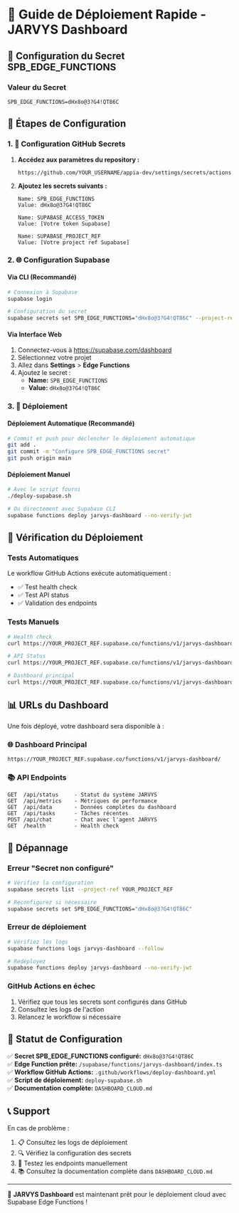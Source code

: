 # 🚀 Guide de Déploiement Rapide - JARVYS Dashboard

## 🔑 Configuration du Secret SPB_EDGE_FUNCTIONS

### Valeur du Secret
```
SPB_EDGE_FUNCTIONS=dHx8o@3?G4!QT86C
```

## 📝 Étapes de Configuration

### 1. 🐙 Configuration GitHub Secrets

1. **Accédez aux paramètres du repository :**
   ```
   https://github.com/YOUR_USERNAME/appia-dev/settings/secrets/actions
   ```

2. **Ajoutez les secrets suivants :**
   ```
   Name: SPB_EDGE_FUNCTIONS
   Value: dHx8o@3?G4!QT86C
   
   Name: SUPABASE_ACCESS_TOKEN
   Value: [Votre token Supabase]
   
   Name: SUPABASE_PROJECT_REF
   Value: [Votre project ref Supabase]
   ```

### 2. 🌐 Configuration Supabase

#### Via CLI (Recommandé)
```bash
# Connexion à Supabase
supabase login

# Configuration du secret
supabase secrets set SPB_EDGE_FUNCTIONS="dHx8o@3?G4!QT86C" --project-ref YOUR_PROJECT_REF
```

#### Via Interface Web
1. Connectez-vous à https://supabase.com/dashboard
2. Sélectionnez votre projet
3. Allez dans **Settings** > **Edge Functions**
4. Ajoutez le secret :
   - **Name:** `SPB_EDGE_FUNCTIONS`
   - **Value:** `dHx8o@3?G4!QT86C`

### 3. 🚀 Déploiement

#### Déploiement Automatique (Recommandé)
```bash
# Commit et push pour déclencher le déploiement automatique
git add .
git commit -m "Configure SPB_EDGE_FUNCTIONS secret"
git push origin main
```

#### Déploiement Manuel
```bash
# Avec le script fourni
./deploy-supabase.sh

# Ou directement avec Supabase CLI
supabase functions deploy jarvys-dashboard --no-verify-jwt
```

## 🧪 Vérification du Déploiement

### Tests Automatiques
Le workflow GitHub Actions exécute automatiquement :
- ✅ Test health check
- ✅ Test API status
- ✅ Validation des endpoints

### Tests Manuels
```bash
# Health check
curl https://YOUR_PROJECT_REF.supabase.co/functions/v1/jarvys-dashboard/health

# API Status
curl https://YOUR_PROJECT_REF.supabase.co/functions/v1/jarvys-dashboard/api/status

# Dashboard principal
curl https://YOUR_PROJECT_REF.supabase.co/functions/v1/jarvys-dashboard/
```

## 📊 URLs du Dashboard

Une fois déployé, votre dashboard sera disponible à :

### 🌐 Dashboard Principal
```
https://YOUR_PROJECT_REF.supabase.co/functions/v1/jarvys-dashboard/
```

### 📚 API Endpoints
```
GET  /api/status     - Statut du système JARVYS
GET  /api/metrics    - Métriques de performance  
GET  /api/data       - Données complètes du dashboard
GET  /api/tasks      - Tâches récentes
POST /api/chat       - Chat avec l'agent JARVYS
GET  /health         - Health check
```

## 🔧 Dépannage

### Erreur "Secret non configuré"
```bash
# Vérifiez la configuration
supabase secrets list --project-ref YOUR_PROJECT_REF

# Reconfigurez si nécessaire
supabase secrets set SPB_EDGE_FUNCTIONS="dHx8o@3?G4!QT86C"
```

### Erreur de déploiement
```bash
# Vérifiez les logs
supabase functions logs jarvys-dashboard --follow

# Redéployez
supabase functions deploy jarvys-dashboard --no-verify-jwt
```

### GitHub Actions en échec
1. Vérifiez que tous les secrets sont configurés dans GitHub
2. Consultez les logs de l'action
3. Relancez le workflow si nécessaire

## 🎉 Statut de Configuration

✅ **Secret SPB_EDGE_FUNCTIONS configuré:** `dHx8o@3?G4!QT86C`  
✅ **Edge Function prête:** `/supabase/functions/jarvys-dashboard/index.ts`  
✅ **Workflow GitHub Actions:** `.github/workflows/deploy-dashboard.yml`  
✅ **Script de déploiement:** `deploy-supabase.sh`  
✅ **Documentation complète:** `DASHBOARD_CLOUD.md`  

## 📞 Support

En cas de problème :
1. 📋 Consultez les logs de déploiement
2. 🔍 Vérifiez la configuration des secrets
3. 🧪 Testez les endpoints manuellement
4. 📚 Consultez la documentation complète dans `DASHBOARD_CLOUD.md`

---

🚀 **JARVYS Dashboard** est maintenant prêt pour le déploiement cloud avec Supabase Edge Functions !
